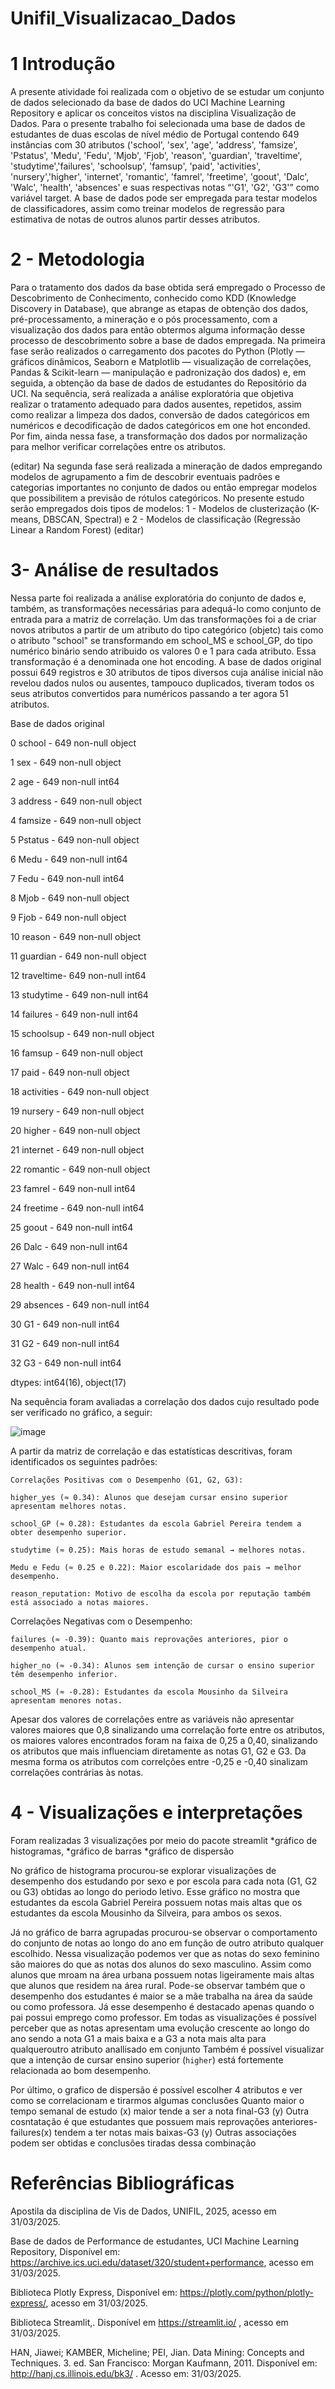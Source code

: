 # Unifil_Visualizacao_Dados
#
# 1 Introdução
  A presente atividade foi realizada com o objetivo de se estudar um conjunto de dados selecionado da base de dados do UCI Machine Learning Repository e aplicar os conceitos vistos na disciplina Visualização de Dados.
  Para o presente trabalho foi selecionada uma base de dados de estudantes  de duas escolas de nível médio de Portugal contendo 649 instâncias com 30 atributos ('school', 'sex', 'age', 'address', 'famsize', 'Pstatus', 'Medu', 'Fedu',
       'Mjob', 'Fjob', 'reason', 'guardian', 'traveltime', 'studytime','failures', 'schoolsup', 'famsup', 'paid', 'activities', 'nursery','higher', 'internet', 'romantic', 'famrel', 'freetime', 'goout', 'Dalc', 'Walc', 'health', 'absences' e suas respectivas notas “'G1', 'G2', 'G3'” como variável target. 
A base de dados pode ser empregada para testar modelos de classificadores, assim como treinar modelos de regressão para estimativa de notas de outros alunos partir desses atributos.

# 2 - Metodologia

Para o tratamento dos dados da base obtida será empregado o Processo de Descobrimento de Conhecimento, conhecido como KDD (Knowledge Discovery in Database), que abrange as etapas de obtenção dos dados, pré-processamento, a mineração e o pós processamento, com a visualização dos dados para então obtermos alguma informação desse processo de descobrimento sobre a base de dados empregada.
Na primeira fase serão realizados o carregamento dos pacotes do Python (Plotly — gráficos dinâmicos, Seaborn e Matplotlib — visualização de correlações, Pandas & Scikit-learn — manipulação e padronização dos dados)  e, em seguida, a obtenção da base de dados de estudantes do Repositório da UCI. 
Na sequência, será realizada a análise exploratória que objetiva realizar o tratamento adequado para dados ausentes, repetidos, assim como realizar a limpeza dos dados, conversão de dados categóricos em numéricos e decodificação de dados categóricos em one hot enconded.
Por fim, ainda nessa fase, a transformação dos dados por normalização para melhor verificar correlações entre os atributos. 

(editar)
Na segunda fase será realizada a mineração de dados empregando modelos de agrupamento a fim de descobrir eventuais padrões e categorias importantes no conjunto de dados ou então empregar modelos que possibilitem a previsão de rótulos categóricos.
No presente estudo serão empregados dois tipos de modelos: 
1 - Modelos de clusterização (K-means, DBSCAN, Spectral) e 
2 - Modelos de classificação (Regressão Linear a Random Forest)
(editar)

# 3- Análise de resultados
Nessa parte foi realizada a análise exploratória do conjunto de dados e, também, as transformações necessárias para adequá-lo como conjunto de entrada para a matriz de correlação. Um das transformações foi a de criar novos atributos 
a partir de um atributo do tipo categórico (objetc) tais como  o atributo "school" se transformando em school_MS e school_GP, do tipo numérico binário sendo atribuido os valores 0 e 1 para cada atributo. Essa transformação é a denominada one hot encoding.
A base de dados original possui 649 registros e 30 atributos de tipos diversos cuja análise inicial não revelou dados nulos ou ausentes, tampouco duplicados, tiveram todos os seus atributos  convertidos para numéricos passando a ter agora 51 atributos.

Base de dados original                         

 0   school  -    649 non-null    object                                           

 1   sex     -    649 non-null    object       
 
 2   age     -    649 non-null    int64 
 
 3   address -    649 non-null    object       
 
 4   famsize -    649 non-null    object
 
 5   Pstatus -    649 non-null    object
 
 6   Medu    -    649 non-null    int64 
 
 7   Fedu    -    649 non-null    int64 
 
 8   Mjob    -    649 non-null    object
 
 9   Fjob    -    649 non-null    object
 
 10  reason   -   649 non-null    object
 
 11  guardian -   649 non-null    object
 
 12  traveltime-  649 non-null    int64 
 
 13  studytime -  649 non-null    int64 
 
 14  failures  -  649 non-null    int64 
 
 15  schoolsup -  649 non-null    object
 
 16  famsup    -  649 non-null    object
 
 17  paid      -  649 non-null    object
 
 18  activities - 649 non-null    object
 
 19  nursery   -  649 non-null    object
 
 20  higher    -  649 non-null    object
 
 21  internet  -  649 non-null    object
 
 22  romantic  -  649 non-null    object
 
 23  famrel    -  649 non-null    int64 
 
 24  freetime  -  649 non-null    int64 
 
 25  goout    -   649 non-null    int64 
 
 26  Dalc     -   649 non-null    int64 
 
 27  Walc    -    649 non-null    int64 
 
 28  health   -   649 non-null    int64 
 
 29  absences -   649 non-null    int64 
 
 30  G1      -    649 non-null    int64 
 
 31  G2      -    649 non-null    int64 
 
 32  G3      -    649 non-null    int64 
 
dtypes: int64(16), object(17)

Na sequência foram avaliadas a correlação dos dados cujo resultado pode ser verificado no gráfico, a seguir:

![image](https://github.com/user-attachments/assets/8f967c86-6fa2-45fb-bf02-843e36efadff)

A partir da matriz de correlação e das estatísticas descritivas, foram identificados os seguintes padrões:


    Correlações Positivas com o Desempenho (G1, G2, G3):

    higher_yes (≈ 0.34): Alunos que desejam cursar ensino superior apresentam melhores notas.

    school_GP (≈ 0.28): Estudantes da escola Gabriel Pereira tendem a obter desempenho superior.

    studytime (≈ 0.25): Mais horas de estudo semanal → melhores notas.

    Medu e Fedu (≈ 0.25 e 0.22): Maior escolaridade dos pais → melhor desempenho.

    reason_reputation: Motivo de escolha da escola por reputação também está associado a notas maiores.

 Correlações Negativas com o Desempenho:

    failures (≈ -0.39): Quanto mais reprovações anteriores, pior o desempenho atual.

    higher_no (≈ -0.34): Alunos sem intenção de cursar o ensino superior têm desempenho inferior.

    school_MS (≈ -0.28): Estudantes da escola Mousinho da Silveira apresentam menores notas.


Apesar dos valores de correlações entre as variáveis não apresentar valores maiores que 0,8 sinalizando uma correlação forte entre os atributos, os maiores valores encontrados foram na faixa de 0,25 a 0,40, sinalizando os atributos que mais influenciam 
diretamente  as notas G1, G2 e  G3. Da mesma forma os atributos com correlções entre -0,25 e -0,40 sinalizam correlações contrárias às notas.  

# 4 - Visualizações e interpretações

Foram realizadas 3 visualizações  por meio do pacote streamlit 
*gráfico de histogramas,
*gráfico de barras 
*gráfico de dispersão 

No gráfico de histograma procurou-se explorar visualizações de desempenho dos estudando por sexo e por escola para cada nota (G1, G2 ou G3) obtidas ao longo do periodo letivo.
Esse gráfico no mostra que estudantes da escola Gabriel Pereira possuem notas mais altas que os estudantes da escola Mousinho da Silveira, para ambos os sexos.

Já no gráfico de barra agrupadas procurou-se observar o comportamento do conjunto de notas ao longo do ano em função de outro atributo qualquer escolhido.
Nessa visualização podemos ver que as notas do sexo feminino são maiores do que as notas dos alunos do sexo masculino. Assim como alunos que mroam na área urbana possuem notas ligeiramente mais altas que alunos que residem na área rural.
Pode-se observar também que o desempenho dos estudantes é maior se a mãe trabalha na área da saúde ou como professora. Já esse desempenho é destacado apenas quando o pai possui emprego como professor.
Em todas as visualizações é possível perceber que as notas apresentam uma evolução crescente ao longo do ano sendo a nota G1 a mais baixa e a G3 a nota mais alta para qualqueroutro atributo anallisado em conjunto
Também é possível visualizar que a intenção de cursar ensino superior (`higher`) está fortemente relacionada ao bom desempenho.

Por último, o grafico de dispersão é possível escolher 4 atributos e ver como se correlacionam e tirarmos algumas conclusões
Quanto maior o tempo semanal de estudo (x) maior tende a ser a nota final-G3 (y)
Outra cosntatação é que estudantes que possuem mais reprovações anteriores-failures(x) tendem a ter notas mais baixas-G3 (y)
Outras associações podem ser obtidas e conclusões tiradas dessa combinação



# Referências Bibliográficas
Apostila da disciplina de Vis de Dados, UNIFIL, 2025, acesso em 31/03/2025.

Base de dados de Performance de estudantes, UCI Machine Learning Repository, Disponível em: https://archive.ics.uci.edu/dataset/320/student+performance, acesso em 31/03/2025.

Biblioteca Plotly Express, Disponível em: https://plotly.com/python/plotly-express/, acesso em 31/03/2025.

Biblioteca Streamlit,. Disponível em https://streamlit.io/ , acesso em 31/03/2025.

HAN, Jiawei; KAMBER, Micheline; PEI, Jian. Data Mining: Concepts and Techniques. 3. ed. San Francisco: Morgan Kaufmann, 2011. Disponível em: http://hanj.cs.illinois.edu/bk3/ . Acesso em: 31/03/2025.

